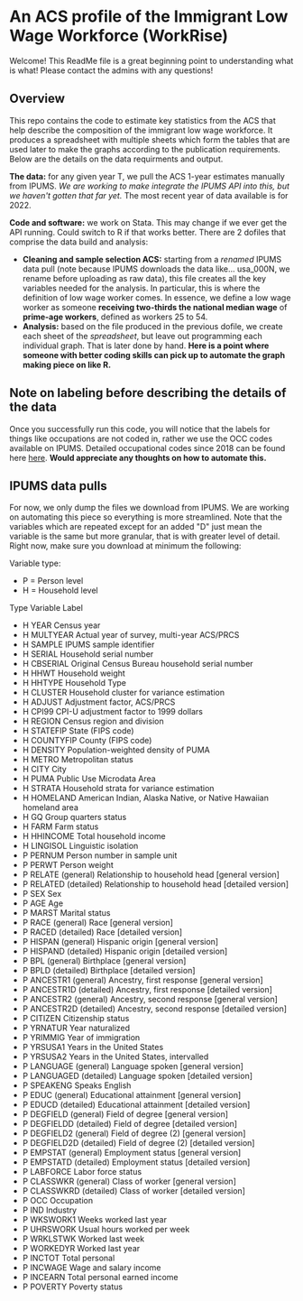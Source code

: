 # An ACS profile of the Immigrant Low Wage Workforce (WorkRise)
Welcome! This ReadMe file is a great beginning point to understanding what is what! Please contact the admins with any questions!

## Overview
This repo contains the code to estimate key statistics from the ACS that help describe the composition of the immigrant low wage workforce. It produces a spreadsheet with multiple sheets which form the tables that are used later to make the graphs according to the publication requirements. Below are the details on the data requirments and output.

**The data:** for any given year T, we pull the ACS 1-year estimates manually from IPUMS. _We are working to make integrate the IPUMS API into this, but we haven't gotten that far yet._ The most recent year of data available is for 2022.

**Code and software:** we work on Stata. This may change if we ever get the API running. Could switch to R if that works better. There are 2 dofiles that comprise the data build and analysis:
* **Cleaning and sample selection ACS:** starting from a _renamed_ IPUMS data pull (note because IPUMS downloads the data like... usa_000N, we rename before uploading as raw data), this file creates all the key variables needed for the analysis. In particular, this is where the definition of low wage worker comes. In essence, we define a low wage worker as someone **receiving two-thirds the national median wage** of **prime-age workers**, defined as workers 25 to 54.
*  **Analysis:** based on the file produced in the previous dofile, we create each sheet of the _spreadsheet_, but leave out programming each individual graph. That is later done by hand. **Here is a point where someone with better coding skills can pick up to automate the graph making piece on like R.**

## Note on labeling before describing the details of the data
Once you successfully run this code, you will notice that the labels for things like occupations are not coded in, rather we use the OCC codes available on IPUMS. Detailed occupational codes since 2018 can be found here [here](https://usa.ipums.org/usa/volii/occ2018.shtml).  **Would appreciate any thoughts on how to automate this.**


## IPUMS data pulls 
For now, we only dump the files we download from IPUMS. We are working on automating this piece so everything is more streamlined. Note that the variables which are repeated except for an added "D" just mean the variable is the same but more granular, that is with greater level of detail. Right now, make sure you download at minimum the following:

Variable type:
* P = Person level
* H = Household level

Type	Variable	Label
* H	YEAR		Census year
* H	MULTYEAR	Actual year of survey, multi-year ACS/PRCS
* H	SAMPLE		IPUMS sample identifier
* H	SERIAL		Household serial number
* H	CBSERIAL	Original Census Bureau household serial number
* H	HHWT		Household weight
* H	HHTYPE		Household Type
* H	CLUSTER		Household cluster for variance estimation
* H	ADJUST		Adjustment factor, ACS/PRCS
* H	CPI99		CPI-U adjustment factor to 1999 dollars
* H	REGION		Census region and division
* H	STATEFIP	State (FIPS code)
* H	COUNTYFIP	County (FIPS code)
* H	DENSITY		Population-weighted density of PUMA
* H	METRO		Metropolitan status
* H	CITY		City
* H	PUMA		Public Use Microdata Area
* H	STRATA		Household strata for variance estimation
* H	HOMELAND	American Indian, Alaska Native, or Native Hawaiian homeland area
* H	GQ			Group quarters status
* H	FARM		Farm status
* H	HHINCOME	Total household income
* H	LINGISOL	Linguistic isolation
* P	PERNUM		Person number in sample unit
* P	PERWT		Person weight
* P	RELATE 		(general)	Relationship to household head [general version]
* P	RELATED 	(detailed)	Relationship to household head [detailed version]
* P	SEX			Sex
* P	AGE			Age
* P	MARST		Marital status
* P	RACE 		(general)	Race [general version]
* P	RACED 		(detailed)	Race [detailed version]
* P	HISPAN 		(general)	Hispanic origin [general version]
* P	HISPAND 	(detailed)	Hispanic origin [detailed version]
* P	BPL 		(general)	Birthplace [general version]
* P	BPLD 		(detailed)	Birthplace [detailed version]
* P	ANCESTR1 	(general)	Ancestry, first response [general version]
* P	ANCESTR1D 	(detailed)	Ancestry, first response [detailed version]
* P	ANCESTR2 	(general)	Ancestry, second response [general version]
* P	ANCESTR2D 	(detailed)	Ancestry, second response [detailed version]
* P	CITIZEN		Citizenship status
* P	YRNATUR		Year naturalized
* P	YRIMMIG		Year of immigration
* P	YRSUSA1		Years in the United States
* P	YRSUSA2		Years in the United States, intervalled
* P	LANGUAGE 	(general)	Language spoken [general version]
* P	LANGUAGED 	(detailed)	Language spoken [detailed version]
* P	SPEAKENG	Speaks English
* P	EDUC		(general)	Educational attainment [general version]
* P	EDUCD 		(detailed)	Educational attainment [detailed version]
* P	DEGFIELD 	(general)	Field of degree [general version]
* P	DEGFIELDD	(detailed)	Field of degree [detailed version]
* P	DEGFIELD2 	(general)	Field of degree (2) [general version]
* P	DEGFIELD2D 	(detailed)	Field of degree (2) [detailed version]
* P	EMPSTAT 	(general)	Employment status [general version]
* P	EMPSTATD 	(detailed)	Employment status [detailed version]
* P	LABFORCE	Labor force status
* P	CLASSWKR 	(general)	Class of worker [general version]
* P	CLASSWKRD 	(detailed)	Class of worker [detailed version]
* P	OCC			Occupation
* P	IND			Industry
* P	WKSWORK1	Weeks worked last year
* P	UHRSWORK	Usual hours worked per week
* P	WRKLSTWK	Worked last week
* P	WORKEDYR	Worked last year
* P	INCTOT		Total personal
* P	INCWAGE		Wage and salary income
* P	INCEARN		Total personal earned income
* P	POVERTY		Poverty status

